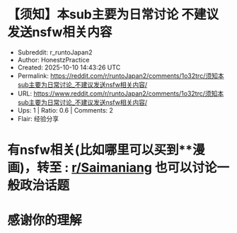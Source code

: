 # 【须知】本sub主要为日常讨论 不建议发送nsfw相关内容

- Subreddit: r_runtoJapan2
- Author: HonestzPractice
- Created: 2025-10-10 14:43:26 UTC
- Permalink: https://reddit.com/r/runtoJapan2/comments/1o32trc/须知本sub主要为日常讨论_不建议发送nsfw相关内容/
- URL: https://www.reddit.com/r/runtoJapan2/comments/1o32trc/须知本sub主要为日常讨论_不建议发送nsfw相关内容/
- Ups: 1 | Ratio: 0.6 | Comments: 2
- Flair: 经验分享


# 有nsfw相关(比如哪里可以买到\*\*漫画)，转至 : [r/Saimaniang](/r/Saimaniang) 也可以讨论一般政治话题

# 感谢你的理解

